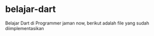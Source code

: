 # belajar-dart
Belajar Dart di Programmer jaman now, berikut adalah file yang sudah diimplementasikan
